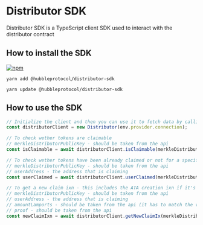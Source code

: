 # Distributor SDK

Distributor SDK is a TypeScript client SDK used to interact with the distributor contract

## How to install the SDK

[![npm](https://img.shields.io/npm/v/@hubbleprotocol/distributor-sdk)](https://www.npmjs.com/package/@hubbleprotocol/distributor-sdk)

```shell
yarn add @hubbleprotocol/distributor-sdk
```

```shell
yarn update @hubbleprotocol/distributor-sdk
```

## How to use the SDK

```typescript
// Initialize the client and then you can use it to fetch data by calling it
const distributorClient = new Distributor(env.provider.connection);

// To check wether tokens are claimable 
// merkleDistributorPublicKey - should be taken from the api
const isClaimable = await distributorClient.isClaimable(merkleDistributorPublicKey);

// To check wether tokens have been already claimed or not for a specific user
// merkleDistributorPublicKey - should be taken from the api
// userAddress - the address that is claiming
const userClaimed = await distributorClient.userClaimed(merkleDistributorPublicKey, userAddress);

// To get a new claim ixn - this includes the ATA creation ixn if it's needed
// merkleDistributorPublicKey - should be taken from the api
// userAddress - the address that is claiming
// amountLamports - should be taken from the api (it has to match the value from the api - can't do partial claim)
// proof - should be taken from the api
const newClaimIxn = await distributorClient.getNewClaimIx(merkleDistributorPublicKey, userAddress, amountLamports, proof);
```
